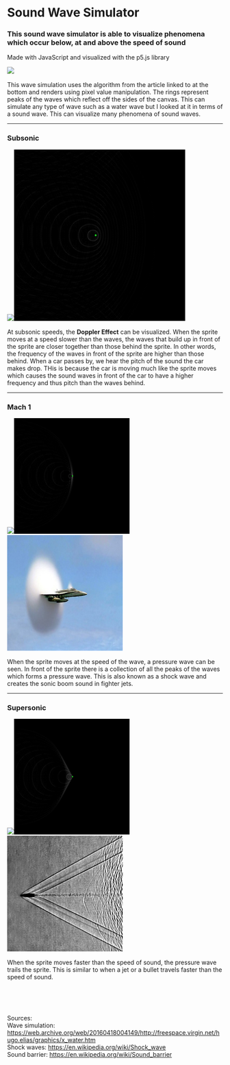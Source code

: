 # Sound Wave Simulator

### This sound wave simulator is able to visualize phenomena which occur below, at and above the speed of sound

Made with JavaScript and visualized with the p5.js library

<img src="assets/ripples.gif" width="400px">

This wave simulation uses the algorithm from the article linked to at the bottom and renders using pixel value manipulation. The rings represent peaks of the waves which reflect off the sides of the canvas. This can simulate any type of wave such as a water wave but I looked at it in terms of a sound wave. This can visualize many phenomena of sound waves.

---

### Subsonic

<img src="assets/subsonic.gif" width="400px"><img src="assets/subsonic.png" width="400px">

At subsonic speeds, the **Doppler Effect** can be visualized. When the sprite moves at a speed slower than the waves, the waves that build up in front of the sprite are closer together than those behind the sprite. In other words, the frequency of the waves in front of the sprite are higher than those behind. When a car passes by, we hear the pitch of the sound the car makes drop. THis is because the car is moving much like the sprite moves which causes the sound waves in front of the car to have a higher frequency and thus pitch than the waves behind.

---

### Mach 1

<img src="assets/sonic.gif" width="270px"><img src="assets/sonic.png" width="270px"><img src="assets/jet.jpg" width="270px" height="270px">

When the sprite moves at the speed of the wave, a pressure wave can be seen. In front of the sprite there is a collection of all the peaks of the waves which forms a pressure wave. This is also known as a shock wave and creates the sonic boom sound in fighter jets.

---

### Supersonic

<img src="assets/supersonic.gif" width="270px"><img src="assets/supersonic.png" width="270px"><img src="assets/bullet.jpg" width="270px" height="270px">

When the sprite moves faster than the speed of sound, the pressure wave trails the sprite. This is similar to when a jet or a bullet travels faster than the speed of sound.

<br>
<br>
<br>

Sources:<br> Wave simulation: https://web.archive.org/web/20160418004149/http://freespace.virgin.net/hugo.elias/graphics/x_water.htm<br> Shock waves: https://en.wikipedia.org/wiki/Shock_wave <br> Sound barrier: https://en.wikipedia.org/wiki/Sound_barrier
